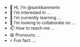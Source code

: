 - 👋 Hi, I’m @santikanmerin
- 👀 I’m interested in ...
- 🌱 I’m currently learning ...
- 💞️ I’m looking to collaborate on ...
- 📫 How to reach me ...
- 😄 Pronouns: ...
- ⚡ Fun fact: ...

<!---
santikanmerin/santikanmerin is a ✨ special ✨ repository because its `README.md` (this file) appears on your GitHub profile.
You can click the Preview link to take a look at your changes.
--->
